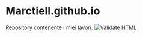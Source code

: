 # Marctiell.github.io
Repository contenente i miei lavori.
[![Validate HTML](https://github.com/Marctiell/Marctiell.github.io/actions/workflows/html-validate.yml/badge.svg)](https://github.com/Marctiell/Marctiell.github.io/actions/workflows/html-validate.yml)